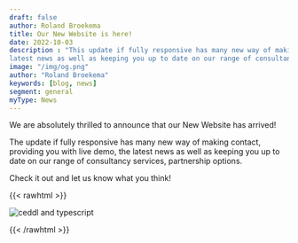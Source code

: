 ```yaml
---
draft: false
author: Roland Broekema
title: Our New Website is here!
date: 2022-10-03
description : "This update if fully responsive has many new way of making contact, providing you with live demo, the
latest news as well as keeping you up to date on our range of consultancy services, partnership options."
image: "/img/og.png"
author: "Roland Broekema"
keywords: [blog, news]
segment: general
myType: News
---
```


We are absolutely thrilled to announce that our New Website has arrived!

The update if fully responsive has many new way of making contact, providing you with live demo, the latest news as well
as keeping you up to date on our range of consultancy services, partnership options.

Check it out and let us know what you think!

{{< rawhtml >}}
<p><img src="/img/og.png" alt="ceddl and typescript"></p>
{{< /rawhtml >}}